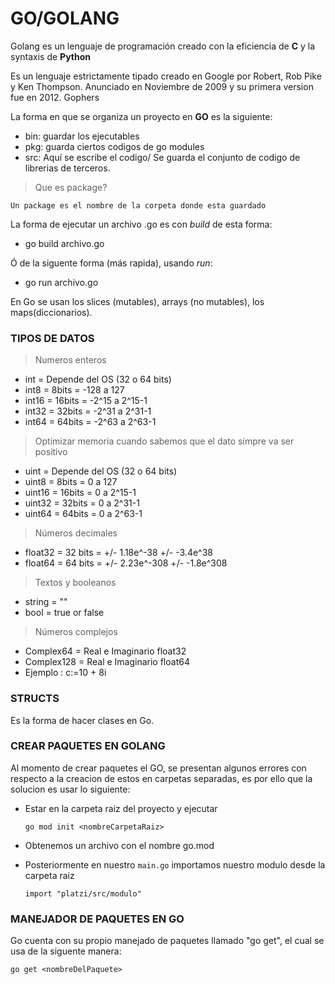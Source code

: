 # GO/GOLANG

Golang es un lenguaje de programación creado con la eficiencia de **C** y la syntaxis de **Python**

Es un lenguaje estrictamente tipado creado en Google por Robert, Rob Pike y Ken Thompson. Anunciado en Noviembre de 2009 y su primera version fue en 2012. Gophers

La forma en que se organiza un proyecto en **GO** es la siguiente:
 * bin: guardar los ejecutables
 * pkg: guarda ciertos codigos de go modules
 * src: Aquí se escribe el codigo/ Se guarda el conjunto de codigo de librerias de terceros.

> Que es package?
 
    Un package es el nombre de la corpeta donde esta guardado

 La forma de ejecutar un archivo .go es con *build* de esta forma:
 * go build archivo.go

 Ó de la siguente forma (más rapida), usando *run*:
 * go run archivo.go

En Go se usan los slices (mutables), arrays (no mutables), los maps(diccionarios).

### TIPOS DE DATOS

> Numeros enteros
  
* int = Depende del OS (32 o 64 bits)
* int8 = 8bits = -128 a 127
* int16 = 16bits = -2^15 a 2^15-1
* int32 = 32bits = -2^31 a 2^31-1
* int64 = 64bits = -2^63 a 2^63-1

>Optimizar memoria cuando sabemos que el dato simpre va ser positivo

* uint = Depende del OS (32 o 64 bits)
* uint8 = 8bits = 0 a 127
* uint16 = 16bits = 0 a 2^15-1
* uint32 = 32bits = 0 a 2^31-1
* uint64 = 64bits = 0 a 2^63-1

>Números decimales
* float32 = 32 bits = +/- 1.18e^-38 +/- -3.4e^38
* float64 = 64 bits = +/- 2.23e^-308 +/- -1.8e^308

>Textos y booleanos
* string = ""
* bool = true or false

>Números complejos
* Complex64 = Real e Imaginario float32
* Complex128 = Real e Imaginario float64
* Ejemplo : c:=10 + 8i

### STRUCTS
Es la forma de hacer clases en Go.

### CREAR PAQUETES EN GOLANG
Al momento de crear paquetes el GO, se presentan algunos errores con respecto a la creacion de estos en carpetas separadas, es por ello que la solucion es usar lo siguiente:

* Estar en la carpeta raiz del proyecto y ejecutar
    
    `go mod init <nombreCarpetaRaiz>`

* Obtenemos un archivo con el nombre go.mod
* Posteriormente en nuestro `main.go` importamos nuestro modulo desde la carpeta raiz

    `import "platzi/src/modulo"`

### MANEJADOR DE PAQUETES EN GO
Go cuenta con su propio manejado de paquetes llamado "go get", el cual se usa de la siguente manera: 

`go get <nombreDelPaquete>`